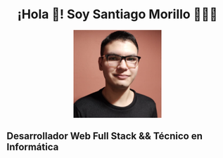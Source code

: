 
<h1 align="center">¡Hola 👋! Soy Santiago Morillo 👨🏻‍💻</h1>


<center><img src="./otrapalcv.png" alt="Foto CV" height="200" width="200" align="center"/></center>

<h2>Desarrollador Web Full Stack && Técnico en Informática</h2>